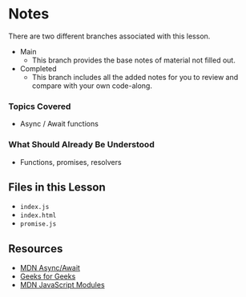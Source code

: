 # Notes
There are two different branches associated with this lesson.
- Main
  - This branch provides the base notes of material not filled out.
- Completed
  - This branch includes all the added notes for you to review and compare with your own code-along.

### Topics Covered
- Async / Await functions

### What Should Already Be Understood
- Functions, promises, resolvers 

## Files in this Lesson
- `index.js`
- `index.html`
- `promise.js`

## Resources
- [MDN Async/Await](https://developer.mozilla.org/en-US/docs/Web/JavaScript/Reference/Statements/async_function)
- [Geeks for Geeks](https://www.geeksforgeeks.org/async-await-function-in-javascript/)
- [MDN JavaScript Modules](https://developer.mozilla.org/en-US/docs/Web/JavaScript/Guide/Modules)

